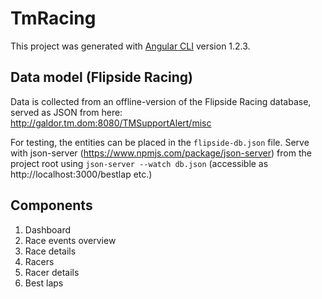 # TmRacing

This project was generated with [Angular CLI](https://github.com/angular/angular-cli) version 1.2.3.

## Data model (Flipside Racing)

Data is collected from an offline-version of the Flipside Racing database, served as JSON from here:
http://galdor.tm.dom:8080/TMSupportAlert/misc

For testing, the entities can be placed in the <code>flipside-db.json</code> file.
Serve with json-server (https://www.npmjs.com/package/json-server) from the project root using
<code>json-server --watch db.json</code> (accessible as http://localhost:3000/bestlap etc.)

## Components

1.  Dashboard
1.  Race events overview
1.  Race details
1.  Racers
1.  Racer details
1.  Best laps


